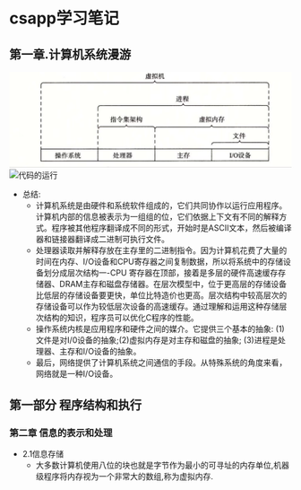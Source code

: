 # csapp学习笔记
##  第一章.计算机系统漫游
![计算机抽象表示](https://github.com/cyprer/blog/blob/main/pictures/60603714021612eb765f132fe6ab8d76.jpeg?raw=true)
![代码的运行]()
- 总结:
  - 计算机系统是由硬件和系统软件组成的，它们共同协作以运行应用程序。计算机内部的信息被表示为一组组的位，它们依据上下文有不同的解释方式。程序被其他程序翻译成不同的形式，开始时是ASCII文本，然后被编译器和链接器翻译成二进制可执行文件。
  - 处理器读取并解释存放在主存里的二进制指令。因为计算机花费了大量的时间在内存、I/O设备和CPU寄存器之间复制数据，所以将系统中的存储设备划分成层次结构一-CPU 寄存器在顶部，接着是多层的硬件高速缓存存储器、DRAM主存和磁盘存储器。在层次模型中，位于更高层的存储设备比低层的存储设备要更快，单位比特造价也更高。层次结构中较高层次的存储设备可以作为较低层次设备的高速缓存。通过理解和运用这种存储层次结构的知识，程序员可以优化C程序的性能。
  - 操作系统内核是应用程序和硬件之间的媒介。它提供三个基本的抽象: (1)文件是对I/0设备的抽象;(2)虚拟内存是对主存和磁盘的抽象; (3)进程是处理器、主存和I/O设备的抽象。
  - 最后，网络提供了计算机系统之间通信的手段。从特殊系统的角度来看，网络就是一种I/O设备。
## 第一部分 程序结构和执行 
### 第二章 信息的表示和处理
  - 2.1信息存储
    - 大多数计算机使用八位的块也就是字节作为最小的可寻址的内存单位,机器级程序将内存视为一个非常大的数组,称为虚拟内存.
